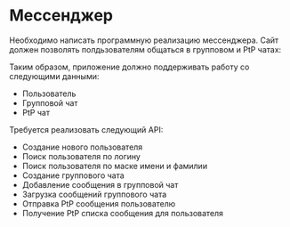 # Мессенджер
Необходимо написать программную реализацию мессенджера. Сайт должен позволять полдьзователям общаться в групповом и PtP чатах:  

Таким образом, приложение должно поддерживать работу со следующими данными:

* Пользователь
* Групповой чат 
* PtP чат

Требуется реализовать следующий API:

* Создание нового пользователя
* Поиск пользователя по логину
* Поиск пользователя по маске имени и фамилии
* Создание группового чата
* Добавление сообщения в групповой чат
* Загрузка сообщений группового чата  
* Отправка PtP сообщения пользователю
* Получение PtP списка сообщения для пользователя